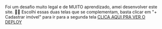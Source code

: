 Foi um desafio muito legal e de MUITO aprendizado, amei desenvolver este site. 💙💜
Escolhi essas duas telas que se complementam, basta clicar em "+ Cadastrar imóvel" para ir para a segunda tela
<a href="https://up-base.vercel.app/">CLICA AQUI PRA VER O DEPLOY</a>
